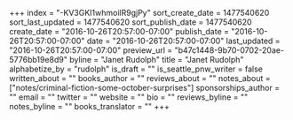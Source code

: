 +++
index = "-KV3GKI1whmoilR9gjPy"
sort_create_date = 1477540620
sort_last_updated = 1477540620
sort_publish_date = 1477540620
create_date = "2016-10-26T20:57:00-07:00"
publish_date = "2016-10-26T20:57:00-07:00"
date = "2016-10-26T20:57:00-07:00"
last_updated = "2016-10-26T20:57:00-07:00"
preview_url = "b47c1448-9b70-0702-20ae-5776bb19e8d9"
byline = "Janet Rudolph"
title = "Janet Rudolph"
alphabetize_by = "rudolph"
is_draft = ""
is_seattle_pnw_writer = false
written_about = ""
books_author = ""
reviews_about = ""
notes_about = ["notes/criminal-fiction-some-october-surprises"]
sponsorships_author = ""
email = ""
twitter = ""
website = ""
bio = ""
reviews_byline = ""
notes_byline = ""
books_translator = ""
+++
